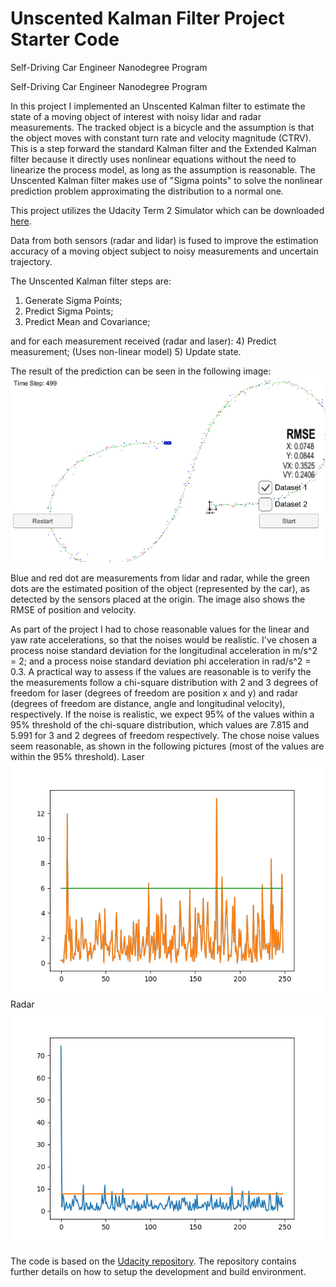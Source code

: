 # Unscented Kalman Filter Project Starter Code
Self-Driving Car Engineer Nanodegree Program

[//]: # (Image References)
[result]:   ./simimage.png
[NIS_LASER]:   ./NIS_laser.png
[NIS_RADAR]:   ./NIS_radar.png

Self-Driving Car Engineer Nanodegree Program

In this project I implemented an Unscented Kalman filter to estimate the state of a moving object of interest with noisy lidar and radar measurements.
The tracked object is a bicycle and the assumption is that the object moves with constant turn rate and velocity magnitude (CTRV). This is a step forward the standard Kalman filter and the Extended Kalman filter because it directly uses nonlinear equations without the need to linearize the process model, as long as the assumption is reasonable.
The Unscented Kalman filter makes use of "Sigma points" to solve the nonlinear prediction problem approximating the distribution to a normal one.

This project utilizes the Udacity Term 2 Simulator which can be downloaded [here](https://github.com/udacity/self-driving-car-sim/releases).

Data from both sensors (radar and lidar) is fused to improve the estimation accuracy of a moving object subject to noisy measurements and uncertain trajectory.

The Unscented Kalman filter steps are:
1) Generate Sigma Points;
2) Predict Sigma Points;
3) Predict Mean and Covariance;

and for each measurement received (radar and laser):
4) Predict measurement; (Uses non-linear model)
5) Update state.

The result of the prediction can be seen in the following image:
![alt text][result]

Blue and red dot are measurements from lidar and radar, while the green dots are the estimated position of the object (represented by the car), as detected by the sensors placed at the origin.
The image also shows the RMSE of position and velocity.

As part of the project I had to chose reasonable values for the linear and yaw rate accelerations, so that the noises would be realistic. I've chosen a process noise standard deviation for the longitudinal acceleration in m/s^2 = 2; and a process noise standard deviation phi acceleration in rad/s^2 = 0.3.
A practical way to assess if the values are reasonable is to verify the the measurements follow a chi-square distribution with 2 and 3 degrees of freedom for laser (degrees of freedom are position x and y) and radar (degrees of freedom are distance, angle and longitudinal velocity), respectively.
If the noise is realistic, we expect 95% of the values within a 95% threshold of the chi-square distribution, which values are 7.815 and 5.991 for 3 and 2 degrees of freedom respectively.
The chose noise values seem reasonable, as shown in the following pictures (most of the values are within the 95% threshold).
Laser
![alt text][NIS_LASER]
Radar
![alt text][NIS_RADAR]




The code is based on the [Udacity repository](https://github.com/udacity/CarND-Unscented-Kalman-Filter-Project).
The repository contains further details on how to setup the development and build environment.
